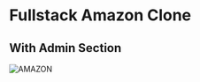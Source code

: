 # Fullstack Amazon Clone
## With Admin Section
![AMAZON](https://user-images.githubusercontent.com/87580734/213978786-0158b9bf-96c6-427b-9106-904de83c8182.png)
